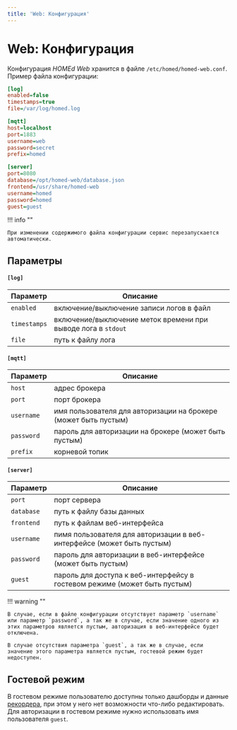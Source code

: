 ```yaml
---
title: 'Web: Конфигурация'
---
```


# Web: Конфигурация

Конфигурация _HOMEd Web_ хранится в файле `/etc/homed/homed-web.conf`. Пример файла конфигурации:

```ini
[log]
enabled=false
timestamps=true
file=/var/log/homed.log

[mqtt]
host=localhost
port=1883
username=web
password=secret
prefix=homed

[server]
port=8080
database=/opt/homed-web/database.json
frontend=/usr/share/homed-web
username=homed
password=homed
guest=guest
```

!!! info ""

    При изменении содержимого файла конфигурации сервис перезапускается автоматически.

## Параметры

#### `[log]`

| Параметр | Описание |
|----------|----------|
| `enabled`    | включение/выключение записи логов в файл |
| `timestamps` | включение/выключение меток времени при выводе лога в `stdout` |
| `file`       | путь к файлу лога |

#### `[mqtt]`

| Параметр | Описание |
|----------|----------|
| `host`     | адрес брокера |
| `port`     | порт брокера |
| `username` | имя пользователя для авторизации на брокере (может быть пустым) |
| `password` | пароль для авторизации на брокере (может быть пустым) |
| `prefix`   | корневой топик |

#### `[server]`

| Параметр | Описание |
|----------|----------|
| `port`     | порт сервера |
| `database` | путь к файлу базы данных |
| `frontend` | путь к файлам веб-интерфейса |
| `username` | пимя пользователя для авторизации в веб-интерфейсе (может быть пустым) |
| `password` | пароль для авторизации в веб-интерфейсе (может быть пустым) |
| `guest`    | пароль для доступа к веб-интерфейсу в гостевом режиме (может быть пустым) |

!!! warning ""

    В случае, если в файле конфигурации отсутствует параметр `username` или параметр `password`, а так же в случае, если значение одного из этих параметров является пустым, авторизация в веб-интерфейсе будет отключена.

    В случае отсутствия параметра `guest`, а так же в случае, если значение этого параметра является пустым, гостевой режим будет недоступен.

## Гостевой режим

В гостевом режиме пользователю доступны только дашборды и данные [рекордера](/recorder/), при этом у него нет возможности что-либо редактировать. Для авторизации в гостевом режиме нужно использовать имя пользователя `guest`.
